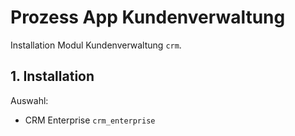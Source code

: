 # Prozess App Kundenverwaltung
Installation Modul Kundenverwaltung `crm`.

## 1. Installation
Auswahl:
* CRM Enterprise `crm_enterprise`